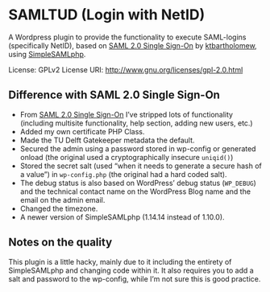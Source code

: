 # SAMLTUD (Login with NetID)

A Wordpress plugin to provide the functionality to execute SAML-logins (specifically NetID), based on [SAML 2.0 Single Sign-On](https://github.com/ktbartholomew/saml-20-single-sign-on) by [ktbartholomew](https://github.com/ktbartholomew/saml-20-single-sign-on), using [SimpleSAMLphp](https://simplesamlphp.org/).

License: GPLv2
License URI: http://www.gnu.org/licenses/gpl-2.0.html

## Difference with SAML 2.0 Single Sign-On
- From [SAML 2.0 Single Sign-On](https://github.com/ktbartholomew/saml-20-single-sign-on) I’ve stripped lots of functionality (including multisite functionality, help section, adding new users, etc.)
- Added my own certificate PHP Class.
- Made the TU Delft Gatekeeper metadata the default.
- Secured the admin using a password stored in wp-config or generated onload (the original used a cryptographically insecure `uniqid()`)
- Stored the secret salt (used “when it needs to generate a secure hash of a value”) in `wp-config.php` (the original had a hard coded salt).
- The debug status is also based on WordPress’ debug status (`WP_DEBUG`) and the technical contact name on the WordPress Blog name and the email on the admin email.
- Changed the timezone.
- A newer version of SimpleSAMLphp (1.14.14 instead of 1.10.0).

## Notes on the quality
This plugin is a little hacky, mainly due to it including the entirety of SimpleSAMLphp and changing code within it. It also requires you to add a salt and password to the wp-config, while I’m not sure this is good practice.
